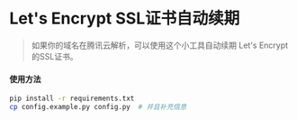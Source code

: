 # Let's Encrypt SSL证书自动续期

> 如果你的域名在腾讯云解析，可以使用这个小工具自动续期 Let's Encrypt 的SSL证书。


#### 使用方法

```bash
pip install -r requirements.txt
cp config.example.py config.py  # 并且补充信息
```
